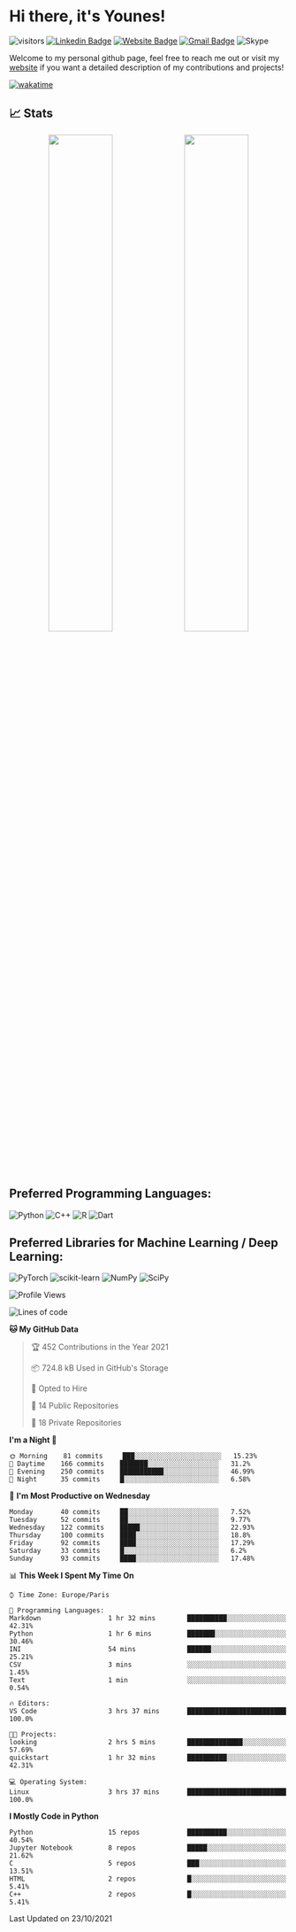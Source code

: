 # Hi there, it's Younes!

![visitors](https://visitor-badge.glitch.me/badge?page_id=younesbelkada.younesbelkada&left_color=green&right_color=red)
[![Linkedin Badge](https://img.shields.io/badge/-LinkedIn-blue?style=flat&logo=Linkedin&logoColor=white&link=https://www.linkedin.com/in/younes-belkada-b1a903145/)](https://www.linkedin.com/in/younes-belkada-b1a903145/)
[![Website Badge](https://img.shields.io/badge/-Website-47CCCC?style=flat&logo=Google-Chrome&logoColor=white&link=https://younesbelkada.github.io/)](https://younesbelkada.github.io/)
[![Gmail Badge](https://img.shields.io/badge/-Gmail-c14438?style=flat&logo=Gmail&logoColor=white&link=mailto:younesbelkada@gmail.com)](mailto:younesbelkada@gmail.com)
![Skype](https://img.shields.io/badge/younes.belkada-%2300AFF0.svg?style=flat&logo=Skype&logoColor=white)

Welcome to my personal github page, feel free to reach me out or visit my [website](https://younesbelkada.github.io/) if you want a detailed description of my contributions and projects! 

[![wakatime](https://wakatime.com/badge/user/d19f4220-bb29-44b8-acce-718af64ae578.svg)](https://wakatime.com/@d19f4220-bb29-44b8-acce-718af64ae578)


## 📈 Stats
<p align="center">
  <img width="48%" src="https://github-readme-stats.vercel.app/api?username=younesbelkada&count_private=true&show_icons=true&hide_border=true&theme=highcontrast" />
  <img width="48%" src="https://github-readme-streak-stats.herokuapp.com/?user=younesbelkada&hide_border=true&theme=highcontrast&count_private=true" />
</p>

## Preferred Programming Languages:

![Python](https://img.shields.io/badge/python-3670A0?style=flat&logo=python&logoColor=ffdd54)
![C++](https://img.shields.io/badge/c++-%2300599C.svg?style=flat&logo=c%2B%2B&logoColor=white)
![R](https://img.shields.io/badge/r-%23276DC3.svg?style=flat&logo=r&logoColor=white)
![Dart](https://img.shields.io/badge/dart-%230175C2.svg?style=flat&logo=dart&logoColor=white)

## Preferred Libraries for Machine Learning / Deep Learning:

![PyTorch](https://img.shields.io/badge/PyTorch-%23EE4C2C.svg?style=flat&logo=PyTorch&logoColor=white)
![scikit-learn](https://img.shields.io/badge/scikit--learn-%23F7931E.svg?style=flat&logo=scikit-learn&logoColor=white)
![NumPy](https://img.shields.io/badge/numpy-%23013243.svg?style=flat&logo=numpy&logoColor=white)
![SciPy](https://img.shields.io/badge/SciPy-%230C55A5.svg?style=flate&logo=scipy&logoColor=%white)

<!--START_SECTION:waka-->
![Profile Views](http://img.shields.io/badge/Profile%20Views-144-blue)

![Lines of code](https://img.shields.io/badge/From%20Hello%20World%20I%27ve%20Written-1.3%20million%20lines%20of%20code-blue)

**🐱 My GitHub Data** 

> 🏆 452 Contributions in the Year 2021
 > 
> 📦 724.8 kB Used in GitHub's Storage 
 > 
> 💼 Opted to Hire
 > 
> 📜 14 Public Repositories 
 > 
> 🔑 18 Private Repositories  
 > 
**I'm a Night 🦉** 

```text
🌞 Morning    81 commits     ███░░░░░░░░░░░░░░░░░░░░░░   15.23% 
🌆 Daytime    166 commits    ███████░░░░░░░░░░░░░░░░░░   31.2% 
🌃 Evening    250 commits    ███████████░░░░░░░░░░░░░░   46.99% 
🌙 Night      35 commits     █░░░░░░░░░░░░░░░░░░░░░░░░   6.58%

```
📅 **I'm Most Productive on Wednesday** 

```text
Monday       40 commits     ██░░░░░░░░░░░░░░░░░░░░░░░   7.52% 
Tuesday      52 commits     ██░░░░░░░░░░░░░░░░░░░░░░░   9.77% 
Wednesday    122 commits    █████░░░░░░░░░░░░░░░░░░░░   22.93% 
Thursday     100 commits    ████░░░░░░░░░░░░░░░░░░░░░   18.8% 
Friday       92 commits     ████░░░░░░░░░░░░░░░░░░░░░   17.29% 
Saturday     33 commits     █░░░░░░░░░░░░░░░░░░░░░░░░   6.2% 
Sunday       93 commits     ████░░░░░░░░░░░░░░░░░░░░░   17.48%

```


📊 **This Week I Spent My Time On** 

```text
⌚︎ Time Zone: Europe/Paris

💬 Programming Languages: 
Markdown                 1 hr 32 mins        ██████████░░░░░░░░░░░░░░░   42.31% 
Python                   1 hr 6 mins         ███████░░░░░░░░░░░░░░░░░░   30.46% 
INI                      54 mins             ██████░░░░░░░░░░░░░░░░░░░   25.21% 
CSV                      3 mins              ░░░░░░░░░░░░░░░░░░░░░░░░░   1.45% 
Text                     1 min               ░░░░░░░░░░░░░░░░░░░░░░░░░   0.54%

🔥 Editors: 
VS Code                  3 hrs 37 mins       █████████████████████████   100.0%

🐱‍💻 Projects: 
looking                  2 hrs 5 mins        ██████████████░░░░░░░░░░░   57.69% 
quickstart               1 hr 32 mins        ██████████░░░░░░░░░░░░░░░   42.31%

💻 Operating System: 
Linux                    3 hrs 37 mins       █████████████████████████   100.0%

```

**I Mostly Code in Python** 

```text
Python                   15 repos            ██████████░░░░░░░░░░░░░░░   40.54% 
Jupyter Notebook         8 repos             █████░░░░░░░░░░░░░░░░░░░░   21.62% 
C                        5 repos             ███░░░░░░░░░░░░░░░░░░░░░░   13.51% 
HTML                     2 repos             █░░░░░░░░░░░░░░░░░░░░░░░░   5.41% 
C++                      2 repos             █░░░░░░░░░░░░░░░░░░░░░░░░   5.41%

```



 Last Updated on 23/10/2021
<!--END_SECTION:waka-->
